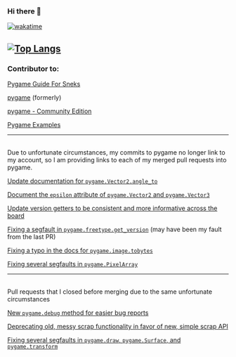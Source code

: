 ### Hi there 👋

[![wakatime](https://wakatime.com/badge/user/fe482a33-8c18-456e-98b8-a3927ad70f1b.svg)](https://wakatime.com/@fe482a33-8c18-456e-98b8-a3927ad70f1b)

<!-- [![Top Langs](https://github-readme-stats-oddbookworm.vercel.app/top-langs/?username=oddbookworm](https://github.com/oddbookworm/github-readme-stats) -->
[![Top Langs](https://github-readme-stats-oddbookworm.vercel.app/api/top-langs/?username=oddbookworm)](https://github.com/oddbookworm/github-readme-stats)
---
### Contributor to:
[Pygame Guide For Sneks](https://github.com/pygame-guide-for-sneks/pygame-guide-for-sneks.github.io)

[pygame](https://github.com/pygame/pygame) (formerly)

[pygame - Community Edition](https://github.com/pygame-community/pygame-ce)

[Pygame Examples](https://github.com/pygame-examples/pygame_examples)

<hr><br>
Due to unfortunate circumstances, my commits to pygame no longer link to my account,
so I am providing links to each of my merged pull requests into pygame.

[Update documentation for `pygame.Vector2.angle_to`](https://github.com/pygame/pygame/pull/3359)

[Document the `epsilon` attribute of `pygame.Vector2` and `pygame.Vector3`](https://github.com/pygame/pygame/pull/3373)

[Update version getters to be consistent and more informative across the board](https://github.com/pygame/pygame/pull/3379)

[Fixing a segfault in `pygame.freetype.get_version`](https://github.com/pygame/pygame/pull/3567) (may have been my fault from the last PR)

[Fixing a typo in the docs for `pygame.image.tobytes`](https://github.com/pygame/pygame/pull/3657)

[Fixing several segfaults in `pygame.PixelArray`](https://github.com/pygame/pygame/pull/3666)

<hr><br>
Pull requests that I closed before merging due to the same unfortunate circumstances

[New `pygame.debug` method for easier bug reports](https://github.com/pygame/pygame/pull/3374)

[Deprecating old, messy scrap functionality in favor of new, simple scrap API](https://github.com/pygame/pygame/pull/3510)

[Fixing several segfaults in `pygame.draw`, `pygame.Surface`, and `pygame.transform`](https://github.com/pygame/pygame/pull/3680)



<!--
**oddbookworm/oddbookworm** is a ✨ _special_ ✨ repository because its `README.md` (this file) appears on your GitHub profile.

Here are some ideas to get you started:

- 🔭 I’m currently working on ...
- 🌱 I’m currently learning ...
- 👯 I’m looking to collaborate on ...
- 🤔 I’m looking for help with ...
- 💬 Ask me about ...
- 📫 How to reach me: ...
- 😄 Pronouns: ...
- ⚡ Fun fact: ...
-->
